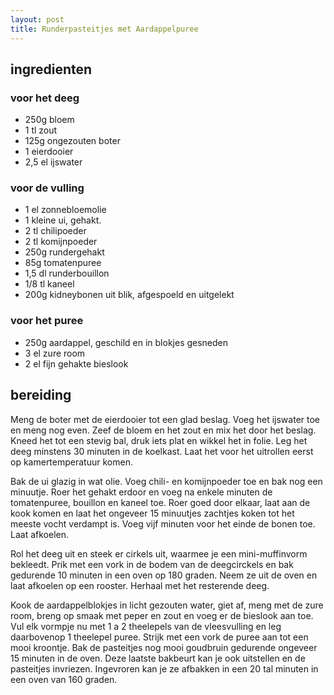 ```yaml
---
layout: post
title: Runderpasteitjes met Aardappelpuree
---
```


## ingredienten

### voor het deeg
* 250g bloem
* 1 tl zout
* 125g ongezouten boter
* 1 eierdooier
* 2,5 el ijswater

### voor de vulling
* 1 el zonnebloemolie
* 1 kleine ui, gehakt.
* 2 tl chilipoeder
* 2 tl komijnpoeder
* 250g rundergehakt
* 85g tomatenpuree
* 1,5 dl runderbouillon
* 1/8 tl kaneel
* 200g kidneybonen uit blik, afgespoeld en uitgelekt

### voor het puree
* 250g aardappel, geschild en in blokjes gesneden
* 3 el zure room
* 2 el fijn gehakte bieslook

## bereiding
Meng de boter met de eierdooier tot een glad beslag. Voeg het ijswater toe en meng nog even. Zeef de bloem en het zout en mix het door het beslag. Kneed het tot een stevig bal, druk iets plat en wikkel het in folie. Leg het deeg minstens 30 minuten in de koelkast. Laat het voor het uitrollen eerst op kamertemperatuur komen.

Bak de ui glazig in wat olie. Voeg chili- en komijnpoeder toe en bak nog een minuutje. Roer het gehakt erdoor en voeg na enkele minuten de tomatenpuree, bouillon en kaneel toe. Roer goed door elkaar, laat aan de kook komen en laat het ongeveer 15 minuutjes zachtjes koken tot het meeste vocht verdampt is. Voeg vijf minuten voor het einde de bonen toe. Laat afkoelen.

Rol het deeg uit en steek er cirkels uit, waarmee je een mini-muffinvorm bekleedt. Prik met een vork in de bodem van de deegcirckels en bak gedurende 10 minuten in een oven op 180 graden. Neem ze uit de oven en laat afkoelen op een rooster. Herhaal met het resterende deeg.

Kook de aardappelblokjes in licht gezouten water, giet af, meng met de zure room, breng op smaak met peper en zout en voeg er de bieslook aan toe. Vul elk vormpje nu met 1 a 2 theelepels van de vleesvulling en leg daarbovenop 1 theelepel puree. Strijk met een vork de puree aan tot een mooi kroontje. Bak de pasteitjes nog mooi goudbruin gedurende ongeveer 15 minuten in de oven. Deze laatste bakbeurt kan je ook uitstellen en de pasteitjes invriezen. Ingevroren kan je ze afbakken in een 20 tal minuten in een oven van 160 graden.

